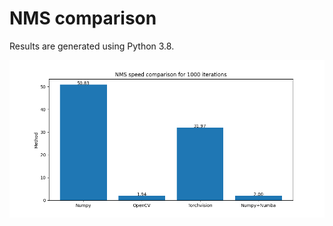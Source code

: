 # NMS comparison

Results are generated using Python 3.8.

![NMS comparison](nms_speed_comparison.png)